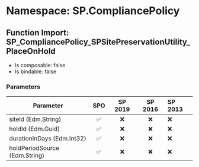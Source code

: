 # Namespace: SP.CompliancePolicy

## Function Import: SP_CompliancePolicy_SPSitePreservationUtility_PlaceOnHold

- Is composable: false
- Is bindable: false

### Parameters

Parameter | SPO | SP 2019 | SP 2016 | SP 2013
----------|:---:|:-------:|:-------:|:-------
siteId (Edm.String) | ✅ | ❌ | ❌ | ❌
holdId (Edm.Guid) | ✅ | ❌ | ❌ | ❌
durationInDays (Edm.Int32) | ✅ | ❌ | ❌ | ❌
holdPeriodSource (Edm.String) | ✅ | ❌ | ❌ | ❌